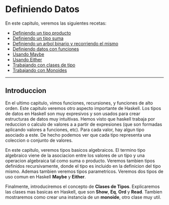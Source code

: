 # Definiendo Datos

En este capitulo, veremos las siguientes recetas:

- [Definiendo un tipo producto](recetas/tipo-producto.md)
- [Definiendo un tipo suma](recetas/suma-datos.md)
- [Definiendo un arbol binario y recorriendo el mismo](recetas/arbol-binario.md)
- [Definiendo datos con funciones](recetas/datos-funciones.md)
- [Usando Maybe](recetas/maybe.md)
- [Usando Either](recetas/either.md)
- [Trabajando con clases de tipo](recetas/tipos-de-clases.md)
- [Trabajando con Monoides](recetas/monoides.md)

---

## Introduccion

En el ultimo capitulo, vimos funciones, recursiones, y funciones de alto orden. Este capitulo veremos 
otro aspecto importante de Haskell. Los tipos de datos en Haskell son muy expresivos y son usados para crear
estructuras de datos muy intuitivas. Hemos visto que haskell trabaja por reduccion o calculo de valores a
a partir de expresiones (que son formadas aplicando valores a funciones, etc). Para cada valor, hay algun tipo asociado a este. De hecho podemos ver que cada tipo representa una coleccion o conjunto de valores.

En este capitulo, veremos tipos basicos algebraicos. El termino tipo algebraico viene de la asociacion entre los valores de un tipo y una operacion algebraica tal como suma o producto. Veremos tambien tipos definidos recursivamente, donde el tipo  es incluido  en la definicion del tipo mismo. Ademas tambien veremos tipos parametricos. Veremos dos tipos de uso comun en Haskell **Maybe** y **Either**.

Finalmente, introduciremos el concepto de **Clases de Tipos**. Explicaremos las clases mas basicas en Haskell, que son **Show**, **Eq**, **Ord** y **Read**. Tambien mostraremos como crear una instancia de un **monoide**, otro clase muy util. 